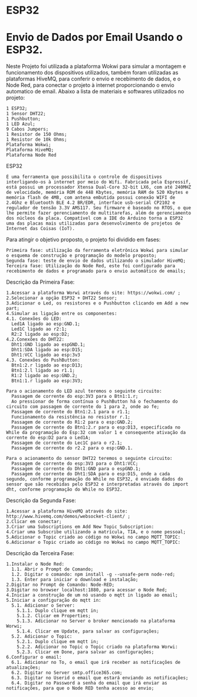 #  ESP32

  # Envio de Dados por Email Usando o ESP32.

  Neste Projeto foi utilizada a plataforma Wokwi para simular a montagem e funcionamento dos dispositivos utilizados, também foram utilizadas as plataformas HiveMQ, para conferir o envio e recebimento de dados, e o Node Red, para conectar o projeto à internet proporcionando o envio automatico de email. 
Abaixo a lista de materiais e softwares utilizados no projeto:

    1 ESP32;
    1 Sensor DHT22;
    1 Pushbutton;
    1 LED Azul;
    9 Cabos Jumpers;
    1 Resistor de 150 Ohms;
    1 Resistor de 10k Ohms;
    Plataforma Wokwi;
    Plataforma HiveMQ;
    Plataforma Node Red
    
  ESP32
  
    É uma ferramenta que possibilita o controle de dispositivos interligando-os à internet por meio do Wifi. Fabricada pela Espressif, está possui um processador Xtensa Dual-Core 32-bit LX6, com até 240MHZ de velocidade, memória ROM de 448 Kbytes, memória RAM de 520 Kbytes e memória flash de 4MB, com antena embutida possui conexão WIFI de 2.4Ghz e Bluetooth BLE 4.2 BR/EDR, interface usb-serial CP2102 e regulador de tensão 3.3V AMS117. Seu firmware é baseado no RTOS, o que lhe permite fazer gerenciamento de multitarefas, além de gerenciamento dos núcleos da placa. Compatível com a IDE do Arduino torna a ESP32 uma das placas mais utilizadas para desenvolvimento de projetos de Internet das Coisas (IoT).

  Para atingir o objetivo proposto, o projeto foi dividido em fases:
  
    Primeira fase: utilização da ferramenta eletrônica Wokwi para simular o esquema de construção e programação do modelo proposto;
    Segunda fase: teste de envio de dados utilizando o simulador HiveMQ;
    Terceira fase: Utilização do Node Red, este foi configurado para recebimento de dados e programado para o envio automático de emails;

Descrição da Primeira Fase:
 
    1.Acessar a plataforma Worwi através do site: https://wokwi.com/ ;
    2.Selecionar a opção ESP32 + DHT22 Sensor;
    3.Adicionar o Led, os resistores e o Pushbutton clicando em Add a new part;
    4.Simular as ligação entre os componentes:
    4.1. Conexões do LED: 
      Led1A ligado ao esp:GND.1;
      Led1C ligado ao r2:1;
      R2:2 ligado ao esp:D2;
    4.2.Conexões do DHT22:
      Dht1:GND ligado ao espGND.1;
      Dht1:SDA ligado ao esp:D15;
      Dht1:VCC ligado ao esp:3v3
    4.3. Conexões do PushButton:
      Btn1:2.r ligado ao esp:D13;
      Btn1:2.l ligado ao r1.1;
      R1:2 ligado ao esp:GND.2;
      Btn1:1.r ligado ao esp:3V3;
      
    Para o acionamento do LED azul teremos o seguinte circuito:
      Passagem de corrente do esp:3V3 para o Btn1:1.r;  
      Ao pressionar de forma contínua o PushButton há o fechamento do circuito com passagem de corrente do 1 para 2, onde ao fe;
      Passagem de corrente do Btn1:2.1 para o r1.1;
      Funcionamento da resistência no resistor r.1;
      Passagem de corrente do R1:2 para o esp:GND.2;
      Passagem de corrente do Btn1:2.r para o esp:D13, especificada no While da programação do Esp:32 com valor 1 e consequente ativação da corrente do esp:D2 para o Led1A;
      Passagem de corrente do Lec1C para o r2.1;
      Passagem de corrente do r2.2 para o esp:GND.1.

    Para o acionamento do sensor DHT22 teremos o seguinte circuito:
      Passagem de corrente do esp:3V3 para o Dht1:VCC;
      Passagem de corrente do Dht1:GND para o espGND.1;
      Passagem de corrente do Dht1:SDA para o esp:D15, onde a cada segundo, conforme programação do While no ESP32, é enviado dados do sensor que são recebidas pelo ESP32 e interpretadas através do import dht, conforme programação do While no ESP32.



Descrição da Segunda Fase:

    1.Acessar a plataforma HiveMQ através do site: http://www.hivemq.com/demos/websocket-client/ ;
    2.Clicar em conectar;
    3.Criar uma Subscriptions em Add New Topic Subscription:
    4.Criar uma Subscribe utilizando a matrícula, TIA, e o nome pessoal; 
    5.Adicionar o Topic criado ao código no Wokwi no campo MQTT_TOPIC:
    6.Adicionar o Topic criado ao código no Wokwi no campo MQTT_TOPIC:

Descrição da Terceira Fase:

    1.Instalar o Node Red: 
      1.1. Abrir o Prompt de Comando;
      1.2. Digitar o comando: npm install -g --unsafe-perm node-red;
      1.3. Enter para iniciar o download e instalação;
    2.Digitar no Prompt de Comando: Node-RED;
    3.Digitar no browser localhost:1880, para acessar o Node Red;
    4.Iniciar a construção de um nó usando o mqtt in ligado ao email;
    5.Iniciar a configuração do mqtt in:
      5.1. Adicionar o Server:
        5.1.1. Duplo clique em mqtt in;
        5.1.2. Clicar em Properties;
        5.1.3. Adicionar no Server o broker mencionado na plataforma Worwi;
        5.1.4. Clicar em Update, para salvar as configurações;
      5.2. Adicionar o Topic:
        5.2.1. Duplo clique em mqtt in;
        5.2.2. Adicionar no Topic o Topic criado na plataforma Worwi:
        5.2.3. Clicar em Done, para salvar as configurações;
    6.Configurar o email:
      6.1. Adicionar no To, o email que irá receber as notificações de atualizações;
      6.2. Digitar no Server smtp.office365.com;
      6.3. Digitar no Userid o email que estará enviando as notificações;
      6.4. Digitar no Password a senha do email que irá enviar as notificações, para que o Node RED tenha acesso ao envio;
